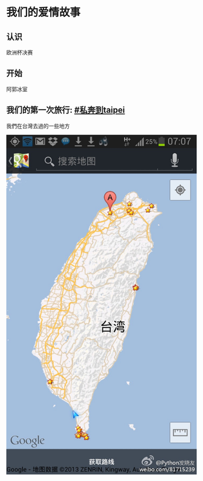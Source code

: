 # 我们的爱情故事

## 认识

欧洲杯决赛

## 开始

阿郭冰室

## 我们的第一次旅行: [#私奔到taipei](http://huati.weibo.com/k/%E7%A7%81%E5%A5%94%E5%88%B0taipei)

我們在台灣去過的一些地方

![taipei1](images/taipei1.jpg)
